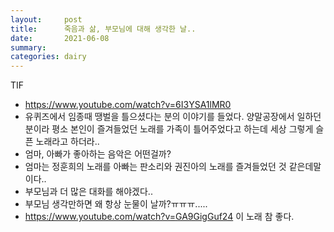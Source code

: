 ```yaml
---
layout:     post
title:      죽음과 삶, 부모님에 대해 생각한 날..
date:       2021-06-08
summary:    
categories: dairy
---
```

TIF
 - https://www.youtube.com/watch?v=6I3YSA1lMR0
 - 유퀴즈에서 임종때 땡벌을 틀으셨다는 분의 이야기를 들었다. 양말공장에서 일하던 분이라
   평소 본인이 즐겨들었던 노래를 가족이 틀어주었다고 하는데 세상 그렇게 슬픈 노래라고 하더라..
 - 엄마, 아빠가 좋아하는 음악은 어떤걸까?
 - 엄마는 정훈희의 노래를 아빠는 판소리와 권진아의 노래를 즐겨들었던 것 같은데말이다.. 
 - 부모님과 더 많은 대화를 해야겠다..
 - 부모님 생각만하면 왜 항상 눈물이 날까?ㅠㅠㅠ.....
 - https://www.youtube.com/watch?v=GA9GigGuf24 이 노래 참 좋다.
